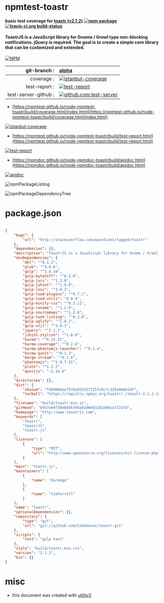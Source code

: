# npmtest-toastr

#### basic test coverage for  [toastr (v2.1.2)](http://www.toastrjs.com)  [![npm package](https://img.shields.io/npm/v/npmtest-toastr.svg?style=flat-square)](https://www.npmjs.org/package/npmtest-toastr) [![travis-ci.org build-status](https://api.travis-ci.org/npmtest/node-npmtest-toastr.svg)](https://travis-ci.org/npmtest/node-npmtest-toastr)

#### ToastrJS is a JavaScript library for Gnome / Growl type non-blocking notifications. jQuery is required. The goal is to create a simple core library that can be customized and extended.

[![NPM](https://nodei.co/npm/toastr.png?downloads=true&downloadRank=true&stars=true)](https://www.npmjs.com/package/toastr)

| git-branch : | [alpha](https://github.com/npmtest/node-npmtest-toastr/tree/alpha)|
|--:|:--|
| coverage : | [![istanbul-coverage](https://npmtest.github.io/node-npmtest-toastr/build/coverage.badge.svg)](https://npmtest.github.io/node-npmtest-toastr/build/coverage.html/index.html)|
| test-report : | [![test-report](https://npmtest.github.io/node-npmtest-toastr/build/test-report.badge.svg)](https://npmtest.github.io/node-npmtest-toastr/build/test-report.html)|
| test-server-github : | [![github.com test-server](https://npmtest.github.io/node-npmtest-toastr/GitHub-Mark-32px.png)](https://npmtest.github.io/node-npmtest-toastr/build/app/index.html) | | build-artifacts : | [![build-artifacts](https://npmtest.github.io/node-npmtest-toastr/glyphicons_144_folder_open.png)](https://github.com/npmtest/node-npmtest-toastr/tree/gh-pages/build)|

- [https://npmtest.github.io/node-npmtest-toastr/build/coverage.html/index.html](https://npmtest.github.io/node-npmtest-toastr/build/coverage.html/index.html)

[![istanbul-coverage](https://npmtest.github.io/node-npmtest-toastr/build/screenCapture.buildCi.browser.%252Ftmp%252Fbuild%252Fcoverage.lib.html.png)](https://npmtest.github.io/node-npmtest-toastr/build/coverage.html/index.html)

- [https://npmtest.github.io/node-npmtest-toastr/build/test-report.html](https://npmtest.github.io/node-npmtest-toastr/build/test-report.html)

[![test-report](https://npmtest.github.io/node-npmtest-toastr/build/screenCapture.buildCi.browser.%252Ftmp%252Fbuild%252Ftest-report.html.png)](https://npmtest.github.io/node-npmtest-toastr/build/test-report.html)

- [https://npmdoc.github.io/node-npmdoc-toastr/build/apidoc.html](https://npmdoc.github.io/node-npmdoc-toastr/build/apidoc.html)

[![apidoc](https://npmdoc.github.io/node-npmdoc-toastr/build/screenCapture.buildCi.browser.%252Ftmp%252Fbuild%252Fapidoc.html.png)](https://npmdoc.github.io/node-npmdoc-toastr/build/apidoc.html)

![npmPackageListing](https://npmtest.github.io/node-npmtest-toastr/build/screenCapture.npmPackageListing.svg)

![npmPackageDependencyTree](https://npmtest.github.io/node-npmtest-toastr/build/screenCapture.npmPackageDependencyTree.svg)



# package.json

```json

{
    "bugs": {
        "url": "http://stackoverflow.com/questions/tagged/toastr"
    },
    "dependencies": {},
    "description": "ToastrJS is a JavaScript library for Gnome / Growl type non-blocking notifications. jQuery is required. The goal is to create a simple core library that can be customized and extended.",
    "devDependencies": {
        "del": "^0.1.3",
        "glob": "^4.0.6",
        "gulp": "^3.8.10",
        "gulp-bytediff": "^0.2.0",
        "gulp-jscs": "^1.3.0",
        "gulp-jshint": "^1.9.0",
        "gulp-less": "^3.0.3",
        "gulp-load-plugins": "^0.7.1",
        "gulp-load-utils": "0.0.4",
        "gulp-minify-css": "^0.3.11",
        "gulp-rename": "^1.2.0",
        "gulp-sourcemaps": "^1.2.8",
        "gulp-task-listing": "^0.3.0",
        "gulp-uglify": "^1.0.1",
        "gulp-util": "^3.0.1",
        "jquery": "^2.1.1",
        "jshint-stylish": "^1.0.0",
        "karma": "^0.12.25",
        "karma-coverage": "^0.2.6",
        "karma-phantomjs-launcher": "^0.1.4",
        "karma-qunit": "^0.1.3",
        "merge-stream": "^0.1.6",
        "phantomjs": "^1.9.7-15",
        "plato": "^1.2.2",
        "qunitjs": "~1.14.0"
    },
    "directories": {},
    "dist": {
        "shasum": "fd69066ae7578a5b3357725fc9c7c335e9b681df",
        "tarball": "https://registry.npmjs.org/toastr/-/toastr-2.1.2.tgz"
    },
    "filename": "build/toastr.min.js",
    "gitHead": "b957ae9f38e6856346a0200e83281b08ca717a7d",
    "homepage": "http://www.toastrjs.com",
    "keywords": [
        "Toastr",
        "ToastrJS",
        "toastr.js"
    ],
    "licenses": [
        {
            "type": "MIT",
            "url": "http://www.opensource.org/licenses/mit-license.php"
        }
    ],
    "main": "toastr.js",
    "maintainers": [
        {
            "name": "durango"
        },
        {
            "name": "timferrell"
        }
    ],
    "name": "toastr",
    "optionalDependencies": {},
    "repository": {
        "type": "git",
        "url": "git://github.com/CodeSeven/toastr.git"
    },
    "scripts": {
        "test": "gulp test"
    },
    "style": "build/toastr.min.css",
    "version": "2.1.2",
    "bin": {}
}
```



# misc
- this document was created with [utility2](https://github.com/kaizhu256/node-utility2)
